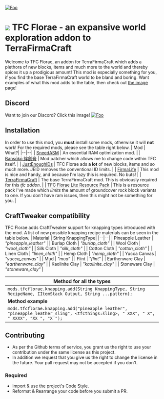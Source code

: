 [![Foo](https://media.forgecdn.net/avatars/thumbnails/396/923/64/64/637597280762832131.png)](https://discord.gg/knYTg5HAKb)
# ![](https://media.forgecdn.net/avatars/thumbnails/396/923/64/64/637597280762832131.png) TFC Florae - an expansive world exploration addon to TerraFirmaCraft
Welcome to TFC Florae, an addon for TerraFirmaCraft which adds a plethora of new blocks, items and much more to the world and thereby spices it up a prodigious amount! This mod is especially something for you, if you find the base TerraFirmaCraft world to be bland and boring. Want examples of what this mod adds to the table, then check out [the image page](https://www.curseforge.com/minecraft/mc-mods/tfc-florae/screenshots)!
## Discord
Want to join our Discord? Click this image!
[![Foo](https://i.imgur.com/pbAEkFq.png)](https://discord.gg/knYTg5HAKb)

## Installation
In order to use this mod, you **must** install some mods, otherwise it will **not** work! For the required mods, please see the table right below.
| Mod | What?|
|--|--|
| [SneedASM](https://www.curseforge.com/minecraft/mc-mods/sneedasm) | An essential RAM optimization mod. |
| [Bansōkō 絆創膏](https://www.curseforge.com/minecraft/mc-mods/bansoko) | Mod patcher which allows me to change code within TFC itself. |
| [JustEnoughIDs](https://www.curseforge.com/minecraft/mc-mods/jeid) | TFC Florae ads **a lot** of new blocks, items and so much more. JEID removes the conventional ID limits. |
| [FirmaLife](https://www.curseforge.com/minecraft/mc-mods/firmalife) | This mod is nice and handy, and because I'm lazy this is required. No buts! |
| [TerraFirmaCraft](https://www.curseforge.com/minecraft/mc-mods/tfcraft) | The base TerraFirmaCraft mod. This is obviously required for this *tfc addon*. |
| [TFC Florae Lite Resource Pack](https://www.curseforge.com/minecraft/mc-mods/tfc-florae/files/3372914) | This is a resource pack I've made which *limits* the amount of groundcover rock block variants to one. If you don't have ram issues, then this might not be something for you. |

## CraftTweaker compatibility
TFC Florae adds CraftTweaker support for knapping types introduced with the mod. A list of new possible knapping recipe materials can be seen in the table below.
| Material | String KnappingType|
|--|--|
| Pineapple Leather | *"pineapple_leather"* |
| Burlap Cloth | *"burlap_cloth"* |
| Wool Cloth | *"wool_cloth"* |
| Silk Cloth | *"silk_cloth"* |
| Cotton Cloth | *"cotton_cloth"* |
| Linen Cloth | *"linen_cloth"* |
| Hemp Cloth | *"hemp_cloth"* |
| Yucca Canvas | *"yucca_canvas"* |
| Mud | *"mud"* |
| Flint | *"flint"* |
| Earthenware Clay | *"earthenware_clay"* |
| Kaolinite Clay | *"kaolinite_clay"* |
| Stoneware Clay | *"stoneware_clay"* |

|Method for all the types|
|--|
| `mods.tfcflorae.knapping.add(String KnappingType, String RecipeName, IItemStack Output, String ...pattern);` |
| **Method example** |
| `mods.tfcflorae.knapping.add("pineapple_leather", "pineapple_leather_sling", <tfcthings:sling>, " XXX", " X", " XXXX", "XX ", "X ");` |

## Contributing

+ As per the Github terms of service, you grant us the right to use your contribution
  under the same license as this project.
+ In addition we request that you give us the right to change the license in the future.
  Your pull request may not be accepted if you don't.
  
### Required

+ Import & use the project's Code Style.
+ Reformat & Rearrange your code before you submit a PR.
